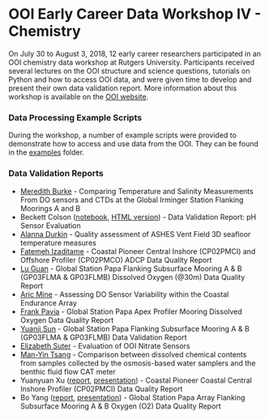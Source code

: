 # OOI Early Career Data Workshop IV - Chemistry

On July 30 to August 3, 2018, 12 early career researchers participated in an OOI chemistry data workshop at Rutgers University. Participants received several lectures on the OOI structure and science questions, tutorials on Python and how to access OOI data, and were given time to develop and present their own data validation report.  More information about this workshop is available on the [OOI website](http://oceanobservatories.org/data-workshops/).

### Data Processing Example Scripts
During the workshop, a number of example scripts were provided to demonstrate how to access and use data from the OOI.  They can be found in the [examples](examples) folder.

### Data Validation Reports

* [Meredith Burke](reports/Burke.ipynb) - Comparing Temperature and Salinity Measurements From DO sensors and CTDs at the Global Irminger Station Flanking Moorings A and B
* Beckett Colson ([notebook](reports/Colson.ipynb), [HTML version](reports/Colson.html)) - Data Validation Report: pH Sensor Evaluation
* [Alanna Durkin](reports/Durkin.ipynb) - Quality assessment of ASHES Vent Field 3D seafloor temperature measures
* [Fatemeh Izaditame](reports/Izadi.ipynb) - Coastal Pioneer Central Inshore (CP02PMCI) and Offshore Profiler (CP02PMCO) ADCP Data Quality Report
* [Lu Guan](reports/Guan.ipynb) - Global Station Papa Flanking Subsurface Mooring A & B (GP03FLMA & GP03FLMB) Dissolved Oxygen (@30m) Data Quality Report
* [Aric Mine](reports/Mine.ipynb) - Assessing DO Sensor Variability within the Coastal Endurance Array
* [Frank Pavia](reports/Pavia.ipynb) - Global Station Papa Apex Profiler Mooring Dissolved Oxygen Data Quality Report
* [Yuanji Sun](reports/Sun.ipynb) - Global Station Papa Flanking Subsurface Mooring A & B (GP03FLMA & GP03FLMB) Data Validation Report
* [Elizabeth Suter](reports/Suter.ipynb) - Evaluation of OOI Nitrate Sensors
* [Man-Yin Tsang](reports/Tsang.pdf) - Comparison between dissolved chemical contents from samples collected by the osmosis-based water samplers and the benthic fluid flow CAT meter
* Yuanyuan Xu ([report](reports/Xy.ipynb), [presentation](reports/Xu.pptx)) - Coastal Pioneer Coastal Central Inshore Profiler (CP02PMCI) Data Quality Report
* Bo Yang ([report](reports/Yang.docx), [presentation](reports/Yang.pptx)) - Global Station Papa Array Flanking Subsurface Mooring A & B Oxygen (O2) Data Quality Report
